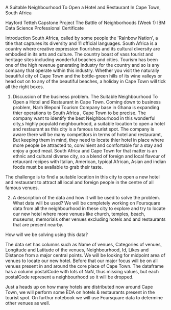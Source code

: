 
A Suitable Neighbourhood To Open a Hotel and Restaurant In Cape Town, South Africa

Hayford Tetteh
Capstone Project The Battle of Neighborhoods (Week 1)
IBM Data Science Professional Certificate

Introduction
South Africa, called by some people the 'Rainbow Nation', a title that captures its diversity and 11 official languages. South Africa is a country where creative expression flourishes and its cultural diversity are embodied in its arts and culture. The country boast of vass tourist and heritage sites including wonderful beaches and cities. Tourism has been one of the high revenue generating industry for the country and so is any company that operate within this industry. Whether you visit the naturally beautiful city of Cape Town and the bottle-green hills of its wine valleys or head out on to any of the beautiful beaches, a holiday in Cape Town will tick all the right boxes.

1. Discussion of the business problem.
The Suitable Neighbourhood To Open a Hotel and Restaurant in Cape Town.
Coming down to business problem, Narh Bleponi Tourism Company base in Ghana is expanding thier operations to South Africa , Cape Town to be precise. The company want to identify the best Neighbourhood in this wonderful city,s highly populatd neighbourhood, a suitable location to open a hotel and restaurant as this city is a famous tourist spot. The company is aware there will be many competitors in terms of hotel and restauramt, But keeping them in mind, they need to locate thier hotel in place where more people be attracted to, convinient and comfortable for a stay and enjoy a good meal. South Africa and Cape Town for that matter is an ethnic and cultural diverse city, so a blend of foreign and local flavour of retaurant recipes with Italian, American, typical African, Asian and indian foods must be available to grab their taste.

The challenge is to find a suitable location in this city to open a new hotel and restaurant to attract all local and foreign people in the centre of all famous venues.

2. A description of the data and how it will be used to solve the problem.
What data will be used?
We will be completely working on Foursquare data from all the neighbourhood in these city to explore and try to locate our new hotel where more venues like church, temples, beach, museums, memorials other venues excluding hotels and and restaurants that are present nearby.

How will we be solving using this data?

The data set has columns such as Name of venues, Categories of venues, Longitude and Latitude of the venues, Neighbourhood, Id, Likes and Distance from a major central points. We will be looking for midpoint area of venues to locate our new hotel. Before that our major focus will be on all venues present in and around the core place of Cape Town. The dataframe has a column postalCode with lots of NaN, thus missing values, but each postalCode represent a neighbourhood so it will be dropped.

Just a heads up on how many hotels are distributed now around Cape Town, we will perform some EDA on hotels & restaurants present in the tourist spot. On furthur notebook we will use Foursquare data to determine other venues as well.